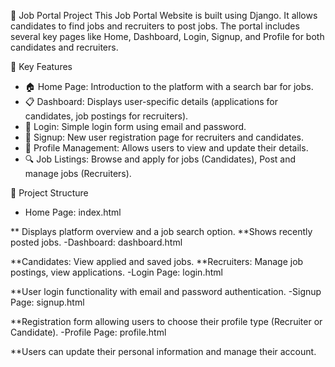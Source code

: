 🏢 Job Portal Project
This Job Portal Website is built using Django. It allows candidates to find jobs and recruiters to post jobs. The portal includes several key pages like Home, Dashboard, Login, Signup, and Profile for both candidates and recruiters.

🔑 Key Features
- 🏠 Home Page: Introduction to the platform with a search bar for jobs.
- 📋 Dashboard: Displays user-specific details (applications for candidates, job postings for recruiters).
- 🔐 Login: Simple login form using email and password.
- 📝 Signup: New user registration page for recruiters and candidates.
- 👤 Profile Management: Allows users to view and update their details.
- 🔍 Job Listings: Browse and apply for jobs (Candidates), Post and manage jobs (Recruiters).

📁 Project Structure
- Home Page: index.html

** Displays platform overview and a job search option.
**Shows recently posted jobs.
-Dashboard: dashboard.html

**Candidates: View applied and saved jobs.
**Recruiters: Manage job postings, view applications.
-Login Page: login.html

**User login functionality with email and password authentication.
-Signup Page: signup.html

**Registration form allowing users to choose their profile type (Recruiter or Candidate).
-Profile Page: profile.html

**Users can update their personal information and manage their account.
